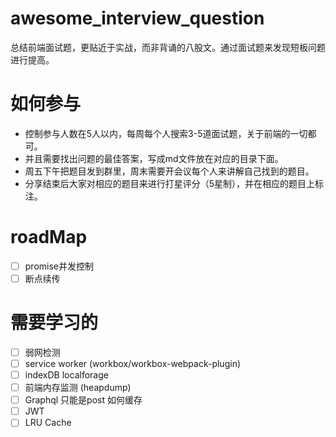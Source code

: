 # awesome_interview_question
总结前端面试题，更贴近于实战，而非背诵的八股文。通过面试题来发现短板问题进行提高。

# 如何参与
- 控制参与人数在5人以内，每周每个人搜索3-5道面试题，关于前端的一切都可。
- 并且需要找出问题的最佳答案，写成md文件放在对应的目录下面。
- 周五下午把题目发到群里，周末需要开会议每个人来讲解自己找到的题目。
- 分享结束后大家对相应的题目来进行打星评分（5星制），并在相应的题目上标注。

# roadMap

- [ ] promise并发控制
- [ ] 断点续传

# 需要学习的

- [ ] 弱网检测
- [ ] service worker (workbox/workbox-webpack-plugin)
- [ ] indexDB localforage
- [ ] 前端内存监测 (heapdump)
- [ ] Graphql 只能是post 如何缓存
- [ ] JWT 
- [ ] LRU Cache
